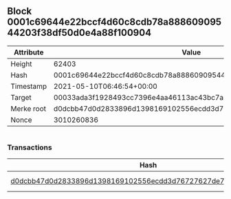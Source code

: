 ## Block 0001c69644e22bccf4d60c8cdb78a88860909544203f38df50d0e4a88f100904

Attribute | Value
--- | ---
Height | 62403
Hash | 0001c69644e22bccf4d60c8cdb78a88860909544203f38df50d0e4a88f100904
Timestamp | 2021-05-10T06:46:54+00:00
Target | 00033ada3f1928493cc7396e4aa46113ac43bc7ac52aab5d08e3934913716f64
Merke root | d0dcbb47d0d2833896d1398169102556ecdd3d76727627de7a942376768f2fcd
Nonce | 3010260836

```

```

### Transactions

Hash | Amount
--- | ---
[d0dcbb47d0d2833896d1398169102556ecdd3d76727627de7a942376768f2fcd](d0dcbb47d0d2833896d1398169102556ecdd3d76727627de7a942376768f2fcd.md) | 10.00000000 SKEPTI 
